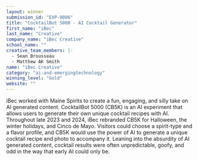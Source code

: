 ```yaml
---
layout: winner
submission_id: "EXP-0006"
title: "CocktailBot 5000 - AI Cocktail Generator"
first_name: "iBec"
last_name: "Creative"
company_name: "iBec Creative"
school_name: ""
creative_team_members: |-
  - Sean Brousseau
  - Matthew AK Smith
name: "iBec Creative"
category: "ai-and-emergingtechnology"
winning_level: "Gold"
website: ""
---
```


iBec worked with Maine Spirits to create a fun, engaging, and silly take on AI generated content. CocktailBot 5000 (CB5K) is an AI experiment that allows users to generate their own unique cocktail recipes with AI. Throughout late 2023 and 2024, iBec rebranded CB5K for Halloween, the winter holidays, and Cinco de Mayo. Visitors could choose a spirit-type and a flavor profile, and CB5K would use the power of AI to generate a unique cocktail recipe and photo to accompany it. Leaning into the absurdity of AI generated content, cocktail results were often unpredictable, goofy, and odd in the way that early AI could only be.
